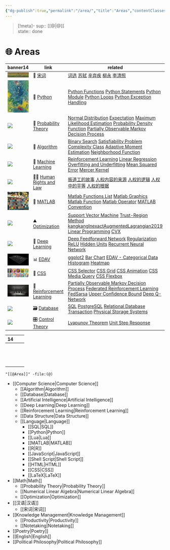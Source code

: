 ```yaml
---
{"dg-publish":true,"permalink":"/area/","title":"Areas","contentClasses":"cards cards-cover cards-2-1 cards-cols-3 note-gallery","created":"2021-08-17T21:58:15","updated":"2023-03-29T02:01:27"}
---
```


> [!meta]-
> sup:: [[@\|@]]  
> state:: done  

# 🌐 Areas

<div class="note-gallery cards cards-2-1 cards-cover"><table class="dataview table-view-table"><thead class="table-view-thead"><tr class="table-view-tr-header"><th class="table-view-th"><span>banner</span><span class="dataview small-text">14</span></th><th class="table-view-th"><span>link</span></th><th class="table-view-th"><span>related</span></th></tr></thead><tbody class="table-view-tbody"><tr><td class=""><span><img src="https://raw.githubusercontent.com/zcysxy/Figurebed/master/img/%E5%8D%83%E9%87%8C%E6%B1%9F%E5%B1%B1%E5%9B%BE.jpeg" referrerpolicy="no-referrer"></span></td><td class=""><span>🏮 <a aria-label-position="top" aria-label="宋词.md" data-href="宋词.md" href="/宋词/" class="internal-link data-link-icon data-link-icon-after data-link-text" target="_blank" rel="noopener" data-link-tags="" data-link-type="index" data-link-title="宋词" data-link-path="宋词.md" >宋词</a></span></td><td class=""><span><a aria-label-position="top" aria-label="词选.md" data-href="词选.md" href="/词选/" class="internal-link data-link-icon data-link-icon-after data-link-text" target="_blank" rel="noopener" data-link-tags="" data-link-type="index" data-link-title="词选" data-link-path="词选.md" >词选</a> <a aria-label-position="top" aria-label="苏轼.md" data-href="苏轼.md" href="/苏轼/" class="internal-link data-link-icon data-link-icon-after data-link-text" target="_blank" rel="noopener" data-link-tags="" data-link-type="note" data-link-title="苏轼" data-link-path="苏轼.md" >苏轼</a> <a aria-label-position="top" aria-label="辛弃疾.md" data-href="辛弃疾.md" href="/辛弃疾/" class="internal-link data-link-icon data-link-icon-after data-link-text" target="_blank" rel="noopener" data-link-tags="" data-link-type="note" data-link-title="辛弃疾" data-link-path="辛弃疾.md" >辛弃疾</a> <a aria-label-position="top" aria-label="柳永.md" data-href="柳永.md" href="/柳永/" class="internal-link data-link-icon data-link-icon-after data-link-text" target="_blank" rel="noopener" data-link-tags="" data-link-type="note" data-link-title="柳永" data-link-path="柳永.md" >柳永</a> <a aria-label-position="top" aria-label="李清照.md" data-href="李清照.md" href="/李清照/" class="internal-link data-link-icon data-link-icon-after data-link-text" target="_blank" rel="noopener" data-link-tags="" data-link-type="note" data-link-title="李清照" data-link-path="李清照.md" >李清照</a></span></td></tr><tr><td class=""><span><img src="https://raw.githubusercontent.com/zcysxy/Figurebed/master/img/1059-333-After-Marc-Chagall-La-flute-enchan.jpeg" referrerpolicy="no-referrer"></span></td><td class=""><span>🐍 <a aria-label-position="top" aria-label="Python.md" data-href="Python.md" href="/Python/" class="internal-link data-link-icon data-link-icon-after data-link-text" target="_blank" rel="noopener" data-link-tags="" data-link-type="index" data-link-path="Python.md" >Python</a></span></td><td><span><a aria-label-position="top" aria-label="Python Functions.md" data-href="Python Functions.md" href="/Python Functions/" class="internal-link data-link-icon data-link-icon-after data-link-text" target="_blank" rel="noopener" data-link-tags="" data-link-type="note" data-link-path="Python Functions.md" >Python Functions</a> <a aria-label-position="top" aria-label="Python Statements.md" data-href="Python Statements.md" href="/Python Statements/" class="internal-link data-link-icon data-link-icon-after data-link-text" target="_blank" rel="noopener" data-link-tags="" data-link-type="note" data-link-path="Python Statements.md" >Python Statements</a> <a aria-label-position="top" aria-label="Python Module.md" data-href="Python Module.md" href="/Python Module/" class="internal-link data-link-icon data-link-icon-after data-link-text" target="_blank" rel="noopener" data-link-tags="" data-link-type="note" data-link-title="Python Modules" data-link-path="Python Module.md" >Python Module</a> <a aria-label-position="top" aria-label="Python Loops.md" data-href="Python Loops.md" href="/Python Loops/" class="internal-link data-link-icon data-link-icon-after data-link-text" target="_blank" rel="noopener" data-link-tags="" data-link-type="note" data-link-title="Python Loops" data-link-path="Python Loops.md" >Python Loops</a> <a aria-label-position="top" aria-label="Python Exception Handling.md" data-href="Python Exception Handling.md" href="/Python Exception Handling/" class="internal-link data-link-icon data-link-icon-after data-link-text" target="_blank" rel="noopener" data-link-tags="" data-link-path="Python Exception Handling.md" >Python Exception Handling</a></span></td></tr><tr><td class=""><span><img src="https://www.artmajeur.com/medias/hero_new/o/l/olimpia-gaia-martinelli/blog/apstrakcija-jpg.jpg" referrerpolicy="no-referrer"></span></td><td><span>🎲 <a aria-label-position="top" aria-label="Probability Theory.md" data-href="Probability Theory.md" href="/Probability Theory/" class="internal-link data-link-icon data-link-icon-after data-link-text" target="_blank" rel="noopener" data-link-tags="" data-link-type="index" data-link-title="Probability Theory" data-link-path="Probability Theory.md" >Probability Theory</a></span></td><td><span><a aria-label-position="top" aria-label="Normal Distribution.md" data-href="Normal Distribution.md" href="/Normal Distribution/" class="internal-link data-link-icon data-link-icon-after data-link-text" target="_blank" rel="noopener" data-link-tags="" data-link-type="note" data-link-path="Normal Distribution.md" >Normal Distribution</a> <a aria-label-position="top" aria-label="Expectation.md" data-href="Expectation.md" href="/Expectation/" class="internal-link data-link-icon data-link-icon-after data-link-text" target="_blank" rel="noopener" data-link-tags="" data-link-type="note" data-link-title="Expectation" data-link-path="Expectation.md" >Expectation</a> <a aria-label-position="top" aria-label="Maximum Likelihood Estimation.md" data-href="Maximum Likelihood Estimation.md" href="/Maximum Likelihood Estimation/" class="internal-link data-link-icon data-link-icon-after data-link-text" target="_blank" rel="noopener" data-link-tags="" data-link-type="note" data-link-title="Maximum Likelihood Estimation" data-link-path="Maximum Likelihood Estimation.md" >Maximum Likelihood Estimation</a> <a aria-label-position="top" aria-label="Probability Density Function.md" data-href="Probability Density Function.md" href="/Probability Density Function/" class="internal-link data-link-icon data-link-icon-after data-link-text" target="_blank" rel="noopener" data-link-tags="" data-link-type="note" data-link-title="Probability Density Function" data-link-path="Probability Density Function.md" >Probability Density Function</a> <a aria-label-position="top" aria-label="Partially Observable Markov Decision Process.md" data-href="Partially Observable Markov Decision Process.md" href="/Partially Observable Markov Decision Process/" class="internal-link data-link-icon data-link-icon-after data-link-text" target="_blank" rel="noopener" data-link-tags="" data-link-type="note" data-link-title="Partially Observable Markov Decision Process" data-link-path="Partially Observable Markov Decision Process.md" >Partially Observable Markov Decision Process</a></span></td></tr><tr><td><span><img src="https://sfmoma-media-dev.s3.us-west-1.amazonaws.com/www-media/2022/05/21014105/FC.671_01_H02-Artsy-JPEG_4000-pixels-long.jpg" referrerpolicy="no-referrer"></span></td><td><span>🧩 <a aria-label-position="top" aria-label="Algorithm.md" data-href="Algorithm.md" href="/Algorithm/" class="internal-link data-link-icon data-link-icon-after data-link-text" target="_blank" rel="noopener" data-link-tags="" data-link-type="index" data-link-path="Algorithm.md" >Algorithm</a></span></td><td><span><a aria-label-position="top" aria-label="Binary Search.md" data-href="Binary Search.md" href="/Binary Search/" class="internal-link data-link-icon data-link-icon-after data-link-text" target="_blank" rel="noopener" data-link-tags="" data-link-type="note" data-link-title="Binary Search Algorithm" data-link-path="Binary Search.md" >Binary Search</a> <a aria-label-position="top" aria-label="Satisfiability Problem.md" data-href="Satisfiability Problem.md" href="/Satisfiability Problem/" class="internal-link data-link-icon data-link-icon-after data-link-text" target="_blank" rel="noopener" data-link-tags="" data-link-type="note" data-link-title="Satisfiability Problem" data-link-path="Satisfiability Problem.md" >Satisfiability Problem</a> <a aria-label-position="top" aria-label="Complexity Class.md" data-href="Complexity Class.md" href="/Complexity Class/" class="internal-link data-link-icon data-link-icon-after data-link-text" target="_blank" rel="noopener" data-link-tags="" data-link-type="note" data-link-title="Complexity Class" data-link-path="Complexity Class.md" >Complexity Class</a> <a aria-label-position="top" aria-label="Adaptive Moment Estimation.md" data-href="Adaptive Moment Estimation.md" href="/Adaptive Moment Estimation/" class="internal-link data-link-icon data-link-icon-after data-link-text" target="_blank" rel="noopener" data-link-tags="" data-link-type="note" data-link-path="Adaptive Moment Estimation.md" >Adaptive Moment Estimation</a> <a aria-label-position="top" aria-label="Neighborhood Function.md" data-href="Neighborhood Function.md" href="/Neighborhood Function/" class="internal-link data-link-icon data-link-icon-after data-link-text" target="_blank" rel="noopener" data-link-tags="" data-link-path="Neighborhood Function.md" >Neighborhood Function</a></span></td></tr><tr><td class=""><span><img src="https://www.guggenheim.org/wp-content/uploads/1923/01/37.262_ph_web-1.jpg" referrerpolicy="no-referrer"></span></td><td><span>🤖 <a aria-label-position="top" aria-label="Machine Learning.md" data-href="Machine Learning.md" href="/Machine Learning/" class="internal-link data-link-icon data-link-icon-after data-link-text" target="_blank" rel="noopener" data-link-tags="" data-link-type="index" data-link-title="Machine Learning" data-link-path="Machine Learning.md" >Machine Learning</a></span></td><td><span><a aria-label-position="top" aria-label="Reinforcement Learning.md" data-href="Reinforcement Learning.md" href="/Reinforcement Learning/" class="internal-link data-link-icon data-link-icon-after data-link-text" target="_blank" rel="noopener" data-link-tags="" data-link-type="index" data-link-path="Reinforcement Learning.md" >Reinforcement Learning</a> <a aria-label-position="top" aria-label="Linear Regression.md" data-href="Linear Regression.md" href="/Linear Regression/" class="internal-link data-link-icon data-link-icon-after data-link-text" target="_blank" rel="noopener" data-link-tags="" data-link-type="note" data-link-path="Linear Regression.md" >Linear Regression</a> <a aria-label-position="top" aria-label="Overfitting and Underfitting.md" data-href="Overfitting and Underfitting.md" href="/Overfitting and Underfitting/" class="internal-link data-link-icon data-link-icon-after data-link-text" target="_blank" rel="noopener" data-link-tags="" data-link-type="note" data-link-path="Overfitting and Underfitting.md" >Overfitting and Underfitting</a> <a aria-label-position="top" aria-label="Mean Squared Error.md" data-href="Mean Squared Error.md" href="/Mean Squared Error/" class="internal-link data-link-icon data-link-icon-after data-link-text" target="_blank" rel="noopener" data-link-tags="" data-link-type="note" data-link-path="Mean Squared Error.md" >Mean Squared Error</a> <a aria-label-position="top" aria-label="Mercer Kernel.md" data-href="Mercer Kernel.md" href="/Mercer Kernel/" class="internal-link data-link-icon data-link-icon-after data-link-text" target="_blank" rel="noopener" data-link-tags="" data-link-type="note" data-link-path="Mercer Kernel.md" >Mercer Kernel</a></span></td></tr><tr><td><span><img src="https://static3.museoreinasofia.es/sites/default/files/obras/DE00050_0.jpg" referrerpolicy="no-referrer"></span></td><td><span>🧑‍⚖️ <a aria-label-position="top" aria-label="Human Rights and Law.md" data-href="Human Rights and Law.md" href="/Human Rights and Law/" class="internal-link data-link-icon data-link-icon-after data-link-text" target="_blank" rel="noopener" data-link-tags="" data-link-type="index" data-link-path="Human Rights and Law.md" >Human Rights and Law</a></span></td><td><span><a aria-label-position="top" aria-label="扳道工的故事.md" data-href="扳道工的故事.md" href="/扳道工的故事/" class="internal-link data-link-icon data-link-icon-after data-link-text" target="_blank" rel="noopener" data-link-tags="" data-link-path="扳道工的故事.md" >扳道工的故事</a> <a aria-label-position="top" aria-label="人权内容的来源.md" data-href="人权内容的来源.md" href="/人权内容的来源/" class="internal-link data-link-icon data-link-icon-after data-link-text" target="_blank" rel="noopener" data-link-tags="" data-link-path="人权内容的来源.md" >人权内容的来源</a> <a aria-label-position="top" aria-label="人权的逻辑.md" data-href="人权的逻辑.md" href="/人权的逻辑/" class="internal-link data-link-icon data-link-icon-after data-link-text" target="_blank" rel="noopener" data-link-tags="" data-link-path="人权的逻辑.md" >人权的逻辑</a> <a aria-label-position="top" aria-label="人权中的平等.md" data-href="人权中的平等.md" href="/人权中的平等/" class="internal-link data-link-icon data-link-icon-after data-link-text" target="_blank" rel="noopener" data-link-tags="" data-link-path="人权中的平等.md" >人权中的平等</a> <a aria-label-position="top" aria-label="人权的根据.md" data-href="人权的根据.md" href="/人权的根据/" class="internal-link data-link-icon data-link-icon-after data-link-text" target="_blank" rel="noopener" data-link-tags="" data-link-path="人权的根据.md" >人权的根据</a></span></td></tr><tr><td><span><img src="https://raw.githubusercontent.com/zcysxy/Figurebed/master/img/McGee_Charles_SqAndThings_6X8_8232_master.png" referrerpolicy="no-referrer"></span></td><td><span>📐 <a aria-label-position="top" aria-label="MATLAB.md" data-href="MATLAB.md" href="/MATLAB/" class="internal-link data-link-icon data-link-icon-after data-link-text" target="_blank" rel="noopener" data-link-tags="" data-link-type="index" data-link-path="MATLAB.md" >MATLAB</a></span></td><td><span><a aria-label-position="top" aria-label="Matlab Functions List.md" data-href="Matlab Functions List.md" href="/Matlab Functions List/" class="internal-link data-link-icon data-link-icon-after data-link-text" target="_blank" rel="noopener" data-link-tags="" data-link-type="index" data-link-title="Matlab Functions List" data-link-path="Matlab Functions List.md" >Matlab Functions List</a> <a aria-label-position="top" aria-label="Matlab Graphics.md" data-href="Matlab Graphics.md" href="/Matlab Graphics/" class="internal-link data-link-icon data-link-icon-after data-link-text" target="_blank" rel="noopener" data-link-tags="" data-link-type="index" data-link-path="Matlab Graphics.md" >Matlab Graphics</a> <a aria-label-position="top" aria-label="Matlab Function.md" data-href="Matlab Function.md" href="/Matlab Function/" class="internal-link data-link-icon data-link-icon-after data-link-text" target="_blank" rel="noopener" data-link-tags="" data-link-type="note" data-link-title="Matlab Function" data-link-path="Matlab Function.md" >Matlab Function</a> <a aria-label-position="top" aria-label="Matlab Operator.md" data-href="Matlab Operator.md" href="/Matlab Operator/" class="internal-link data-link-icon data-link-icon-after data-link-text" target="_blank" rel="noopener" data-link-tags="" data-link-type="note" data-link-title="Matlab Operator" data-link-path="Matlab Operator.md" >Matlab Operator</a> <a aria-label-position="top" aria-label="MATLAB Convention.md" data-href="MATLAB Convention.md" href="/MATLAB Convention/" class="internal-link data-link-icon data-link-icon-after data-link-text" target="_blank" rel="noopener" data-link-tags="" data-link-type="note" data-link-title="MATLAB Convention" data-link-path="MATLAB Convention.md" >MATLAB Convention</a></span></td></tr><tr><td><span><img src="https://image.invaluable.com/housePhotos/arthouse/35/647135/H4502-L173901536_original.jpg" referrerpolicy="no-referrer"></span></td><td><span>⛰️ <a aria-label-position="top" aria-label="Optimization.md" data-href="Optimization.md" href="/Optimization/" class="internal-link data-link-icon data-link-icon-after data-link-text" target="_blank" rel="noopener" data-link-tags="" data-link-type="index" data-link-title="Optimization" data-link-path="Optimization.md" >Optimization</a></span></td><td><span><a aria-label-position="top" aria-label="Support Vector Machine.md" data-href="Support Vector Machine.md" href="/Support Vector Machine/" class="internal-link data-link-icon data-link-icon-after data-link-text" target="_blank" rel="noopener" data-link-tags="" data-link-type="note" data-link-path="Support Vector Machine.md" >Support Vector Machine</a> <a aria-label-position="top" aria-label="Trust-Region Method.md" data-href="Trust-Region Method.md" href="/Trust-Region Method/" class="internal-link data-link-icon data-link-icon-after data-link-text" target="_blank" rel="noopener" data-link-tags="" data-link-type="note" data-link-title="Trust-Region Method" data-link-path="Trust-Region Method.md" >Trust-Region Method</a> <a aria-label-position="top" aria-label="kangkangInexactAugmentedLagrangian2019.md" data-href="kangkangInexactAugmentedLagrangian2019.md" href="/kangkangInexactAugmentedLagrangian2019/" class="internal-link data-link-icon data-link-icon-after data-link-text" target="_blank" rel="noopener" data-link-tags="" data-link-type="note" data-link-title="An inexact augmented Lagrangian method for nonsmooth optimization on Riemannian manifold" data-link-path="kangkangInexactAugmentedLagrangian2019.md" >kangkangInexactAugmentedLagrangian2019</a> <a aria-label-position="top" aria-label="Linear Programming.md" data-href="Linear Programming.md" href="/Linear Programming/" class="internal-link data-link-icon data-link-icon-after data-link-text" target="_blank" rel="noopener" data-link-tags="" data-link-type="note" data-link-title="Linear Programming" data-link-path="Linear Programming.md" >Linear Programming</a> <a aria-label-position="top" aria-label="CVX.md" data-href="CVX.md" href="/CVX/" class="internal-link data-link-icon data-link-icon-after data-link-text" target="_blank" rel="noopener" data-link-tags="" data-link-type="note" data-link-title="CVX" data-link-path="CVX.md" >CVX</a></span></td></tr><tr><td><span><img src="https://i0.wp.com/coolhunting.com/wp-content/uploads/2018/12/quayola-promenade-02.png?w=2176&amp;ssl=1" referrerpolicy="no-referrer"></span></td><td><span>🧠 <a aria-label-position="top" aria-label="Deep Learning.md" data-href="Deep Learning.md" href="/Deep Learning/" class="internal-link data-link-icon data-link-icon-after data-link-text" target="_blank" rel="noopener" data-link-tags="" data-link-type="index" data-link-path="Deep Learning.md" >Deep Learning</a></span></td><td><span><a aria-label-position="top" aria-label="Deep Feedforward Network.md" data-href="Deep Feedforward Network.md" href="/Deep Feedforward Network/" class="internal-link data-link-icon data-link-icon-after data-link-text" target="_blank" rel="noopener" data-link-tags="" data-link-type="note" data-link-path="Deep Feedforward Network.md" >Deep Feedforward Network</a> <a aria-label-position="top" aria-label="Regularization.md" data-href="Regularization.md" href="/Regularization/" class="internal-link data-link-icon data-link-icon-after data-link-text" target="_blank" rel="noopener" data-link-tags="" data-link-type="note" data-link-path="Regularization.md" >Regularization</a> <a aria-label-position="top" aria-label="ReLU.md" data-href="ReLU.md" href="/ReLU/" class="internal-link data-link-icon data-link-icon-after data-link-text" target="_blank" rel="noopener" data-link-tags="" data-link-type="note" data-link-path="ReLU.md" >ReLU</a> <a aria-label-position="top" aria-label="Hidden Units.md" data-href="Hidden Units.md" href="/Hidden Units/" class="internal-link data-link-icon data-link-icon-after data-link-text" target="_blank" rel="noopener" data-link-tags="" data-link-type="note" data-link-path="Hidden Units.md" >Hidden Units</a> <a aria-label-position="top" aria-label="Recurrent Neural Network.md" data-href="Recurrent Neural Network.md" href="/Recurrent Neural Network/" class="internal-link data-link-icon data-link-icon-after data-link-text" target="_blank" rel="noopener" data-link-tags="" data-link-type="note" data-link-path="Recurrent Neural Network.md" >Recurrent Neural Network</a></span></td></tr><tr><td><span><img src="https://raw.githubusercontent.com/zcysxy/Figurebed/master/img/C923056B-F009-441B-B0F4-AEA4099A941B.jpeg" referrerpolicy="no-referrer"></span></td><td><span>📊 <a aria-label-position="top" aria-label="EDAV.md" data-href="EDAV.md" href="/EDAV/" class="internal-link data-link-icon data-link-icon-after data-link-text" target="_blank" rel="noopener" data-link-tags="" data-link-type="index" data-link-title="Exploratory Data Analysis and Visualization" data-link-path="EDAV.md" >EDAV</a></span></td><td><span><a aria-label-position="top" aria-label="ggplot2.md" data-href="ggplot2.md" href="/ggplot2/" class="internal-link data-link-icon data-link-icon-after data-link-text" target="_blank" rel="noopener" data-link-tags="" data-link-type="note" data-link-title="ggplot2" data-link-path="ggplot2.md" >ggplot2</a> <a aria-label-position="top" aria-label="Bar Chart.md" data-href="Bar Chart.md" href="/Bar Chart/" class="internal-link data-link-icon data-link-icon-after data-link-text" target="_blank" rel="noopener" data-link-tags="" data-link-type="note" data-link-title="Bar Chart" data-link-path="Bar Chart.md" >Bar Chart</a> <a aria-label-position="top" aria-label="EDAV - Categorical Data.md" data-href="EDAV - Categorical Data.md" href="/EDAV - Categorical Data/" class="internal-link data-link-icon data-link-icon-after data-link-text" target="_blank" rel="noopener" data-link-tags="" data-link-type="note" data-link-title="Categorical Data" data-link-path="EDAV - Categorical Data.md" >EDAV - Categorical Data</a> <a aria-label-position="top" aria-label="Histogram.md" data-href="Histogram.md" href="/Histogram/" class="internal-link data-link-icon data-link-icon-after data-link-text" target="_blank" rel="noopener" data-link-tags="" data-link-type="note" data-link-title="Histogram" data-link-path="Histogram.md" >Histogram</a> <a aria-label-position="top" aria-label="Heatmap.md" data-href="Heatmap.md" href="/Heatmap/" class="internal-link data-link-icon data-link-icon-after data-link-text" target="_blank" rel="noopener" data-link-tags="" data-link-type="note" data-link-title="Heatmap" data-link-path="Heatmap.md" >Heatmap</a></span></td></tr><tr><td><span><img src="https://raw.githubusercontent.com/zcysxy/Figurebed/master/img/Andy-Warhol-Marilyn-Monroe-1967.-portfolio-of-screenprints-on-paper-in-10-parts.-each-91.4-x-91.4-cm.webp" referrerpolicy="no-referrer"></span></td><td><span>💄 <a aria-label-position="top" aria-label="CSS.md" data-href="CSS.md" href="/CSS/" class="internal-link data-link-icon data-link-icon-after data-link-text" target="_blank" rel="noopener" data-link-tags="" data-link-type="index" data-link-title="CSS" data-link-path="CSS.md" >CSS</a></span></td><td><span><a aria-label-position="top" aria-label="CSS Selector.md" data-href="CSS Selector.md" href="/CSS Selector/" class="internal-link data-link-icon data-link-icon-after data-link-text" target="_blank" rel="noopener" data-link-tags="" data-link-type="note" data-link-title="CSS Selector" data-link-path="CSS Selector.md" >CSS Selector</a> <a aria-label-position="top" aria-label="CSS Grid.md" data-href="CSS Grid.md" href="/CSS Grid/" class="internal-link data-link-icon data-link-icon-after data-link-text" target="_blank" rel="noopener" data-link-tags="" data-link-title="CSS Grid" data-link-path="CSS Grid.md" >CSS Grid</a> <a aria-label-position="top" aria-label="CSS Animation.md" data-href="CSS Animation.md" href="/CSS Animation/" class="internal-link data-link-icon data-link-icon-after data-link-text" target="_blank" rel="noopener" data-link-tags="" data-link-title="CSS Animation" data-link-path="CSS Animation.md" >CSS Animation</a> <a aria-label-position="top" aria-label="CSS Media Query.md" data-href="CSS Media Query.md" href="/CSS Media Query/" class="internal-link data-link-icon data-link-icon-after data-link-text" target="_blank" rel="noopener" data-link-tags="" data-link-title="CSS Media Query" data-link-path="CSS Media Query.md" >CSS Media Query</a> <a aria-label-position="top" aria-label="CSS Flexbox.md" data-href="CSS Flexbox.md" href="/CSS Flexbox/" class="internal-link data-link-icon data-link-icon-after data-link-text" target="_blank" rel="noopener" data-link-tags="" data-link-title="CSS Flexbox" data-link-path="CSS Flexbox.md" >CSS Flexbox</a></span></td></tr><tr><td><span><img src="https://raw.githubusercontent.com/zcysxy/Figurebed/master/img/SculptureFactory_Proserpina__Thumbnail.jpg" referrerpolicy="no-referrer"></span></td><td><span>🎰 <a aria-label-position="top" aria-label="Reinforcement Learning.md" data-href="Reinforcement Learning.md" href="/Reinforcement Learning/" class="internal-link data-link-icon data-link-icon-after data-link-text" target="_blank" rel="noopener" data-link-tags="" data-link-type="index" data-link-path="Reinforcement Learning.md" >Reinforcement Learning</a></span></td><td><span><a aria-label-position="top" aria-label="Partially Observable Markov Decision Process.md" data-href="Partially Observable Markov Decision Process.md" href="/Partially Observable Markov Decision Process/" class="internal-link data-link-icon data-link-icon-after data-link-text" target="_blank" rel="noopener" data-link-tags="" data-link-type="note" data-link-title="Partially Observable Markov Decision Process" data-link-path="Partially Observable Markov Decision Process.md" >Partially Observable Markov Decision Process</a> <a aria-label-position="top" aria-label="Federated Reinforcement Learning.md" data-href="Federated Reinforcement Learning.md" href="/Federated Reinforcement Learning/" class="internal-link data-link-icon data-link-icon-after data-link-text" target="_blank" rel="noopener" data-link-tags="" data-link-type="note" data-link-title="Federated Reinforcement Learning" data-link-path="Federated Reinforcement Learning.md" >Federated Reinforcement Learning</a> <a aria-label-position="top" aria-label="FedSarsa.md" data-href="FedSarsa.md" href="/FedSarsa/" class="internal-link data-link-icon data-link-icon-after data-link-text" target="_blank" rel="noopener" data-link-tags="" data-link-type="note" data-link-title="FedSarsa" data-link-path="FedSarsa.md" >FedSarsa</a> <a aria-label-position="top" aria-label="Upper Confidence Bound.md" data-href="Upper Confidence Bound.md" href="/Upper Confidence Bound/" class="internal-link data-link-icon data-link-icon-after data-link-text" target="_blank" rel="noopener" data-link-tags="" data-link-type="note" data-link-title="Upper Confidence Bound" data-link-path="Upper Confidence Bound.md" >Upper Confidence Bound</a> <a aria-label-position="top" aria-label="Deep Q-Network.md" data-href="Deep Q-Network.md" href="/Deep Q-Network/" class="internal-link data-link-icon data-link-icon-after data-link-text" target="_blank" rel="noopener" data-link-tags="" data-link-type="note" data-link-title="Deep Q-Network" data-link-path="Deep Q-Network.md" >Deep Q-Network</a></span></td></tr><tr><td><span><img src="https://images.rawpixel.com/image_1300/czNmcy1wcml2YXRlL3Jhd3BpeGVsX2ltYWdlcy93ZWJzaXRlX2NvbnRlbnQvbHIvcGRmYW1vdXNhcnRpc3RzOC1wZGZhbW91c3BhaW50aW5nMTAxMDAwMS1pbWFnZV8zLmpwZw.jpg" referrerpolicy="no-referrer"></span></td><td><span>🗃️ <a aria-label-position="top" aria-label="Database.md" data-href="Database.md" href="/Database/" class="internal-link data-link-icon data-link-icon-after data-link-text" target="_blank" rel="noopener" data-link-tags="" data-link-type="index" data-link-path="Database.md" >Database</a></span></td><td><span><a aria-label-position="top" aria-label="SQL.md" data-href="SQL.md" href="/SQL/" class="internal-link data-link-icon data-link-icon-after data-link-text" target="_blank" rel="noopener" data-link-tags="" data-link-type="note" data-link-path="SQL.md" >SQL</a> <a aria-label-position="top" aria-label="PostgreSQL.md" data-href="PostgreSQL.md" href="/PostgreSQL/" class="internal-link data-link-icon data-link-icon-after data-link-text" target="_blank" rel="noopener" data-link-tags="" data-link-type="note" data-link-path="PostgreSQL.md" >PostgreSQL</a> <a aria-label-position="top" aria-label="Relational Database.md" data-href="Relational Database.md" href="/Relational Database/" class="internal-link data-link-icon data-link-icon-after data-link-text" target="_blank" rel="noopener" data-link-tags="" data-link-type="index" data-link-path="Relational Database.md" >Relational Database</a> <a aria-label-position="top" aria-label="Transaction.md" data-href="Transaction.md" href="/Transaction/" class="internal-link data-link-icon data-link-icon-after data-link-text" target="_blank" rel="noopener" data-link-tags="" data-link-type="note" data-link-path="Transaction.md" >Transaction</a> <a aria-label-position="top" aria-label="Physical Storage Systems.md" data-href="Physical Storage Systems.md" href="/Physical Storage Systems/" class="internal-link data-link-icon data-link-icon-after data-link-text" target="_blank" rel="noopener" data-link-tags="" data-link-type="note" data-link-path="Physical Storage Systems.md" >Physical Storage Systems</a></span></td></tr><tr><td><span><img src="https://freight.cargo.site/w/1280/q/94/i/deb4cfc484316c830b9436da53f4663dee88b1390a4b185ad10d2e4c0c112e46/tumblr_nrsl2eSN0s1s24xrxo1_1280.jpg" referrerpolicy="no-referrer"></span></td><td><span>🎛️ <a aria-label-position="top" aria-label="Control Theory.md" data-href="Control Theory.md" href="/Control Theory/" class="internal-link data-link-icon data-link-icon-after data-link-text" target="_blank" rel="noopener" data-link-tags="" data-link-type="index" data-link-title="Control Theory" data-link-path="Control Theory.md" >Control Theory</a></span></td><td><span><a aria-label-position="top" aria-label="Lyapunov Theorem.md" data-href="Lyapunov Theorem.md" href="/Lyapunov Theorem/" class="internal-link data-link-icon data-link-icon-after data-link-text" target="_blank" rel="noopener" data-link-tags="" data-link-type="note" data-link-title="Lyapunov Theorem" data-link-path="Lyapunov Theorem.md" >Lyapunov Theorem</a> <a aria-label-position="top" aria-label="Unit Step Response.md" data-href="Unit Step Response.md" href="/Unit Step Response/" class="internal-link data-link-icon data-link-icon-after data-link-text" target="_blank" rel="noopener" data-link-tags="" data-link-type="note" data-link-title="Unit Step Response" data-link-path="Unit Step Response.md" >Unit Step Response</a></span></td></tr></tbody></table></div>

<div><table class="dataview table-view-table"><thead class="table-view-thead"><tr class="table-view-tr-header"><th class="table-view-th"><span></span><span class="dataview small-text">14</span></th><th class="table-view-th"><span></span></th><th class="table-view-th"><span></span></th></tr></thead><tbody class="table-view-tbody"><tr><td><span></span></td><td><span></span></td><td><span></span></td></tr><tr><td><span></span></td><td><span></span></td><td><span></span></td></tr><tr><td><span></span></td><td><span></span></td><td><span></span></td></tr><tr><td><span></span></td><td><span></span></td><td><span></span></td></tr><tr><td><span></span></td><td><span></span></td><td><span></span></td></tr><tr><td><span></span></td><td><span></span></td><td><span></span></td></tr><tr><td><span></span></td><td><span></span></td><td><span></span></td></tr><tr><td><span></span></td><td><span></span></td><td><span></span></td></tr><tr><td><span></span></td><td><span></span></td><td><span></span></td></tr><tr><td><span></span></td><td><span></span></td><td><span></span></td></tr><tr><td><span></span></td><td><span></span></td><td><span></span></td></tr><tr><td><span></span></td><td><span></span></td><td><span></span></td></tr><tr><td><span></span></td><td><span></span></td><td><span></span></td></tr><tr><td><span></span></td><td><span></span></td><td><span></span></td></tr></tbody></table></div>

```expander
"[[@Area]]" -file:(@)
```

* [[Computer Science\|Computer Science]]
    * [[Algorithm\|Algorithm]]
    - [[Database\|Database]]
    - [[Artificial Intelligence\|Artificial Intelligence]]
    - [[Deep Learning\|Deep Learning]]
    - [[Reinforcement Learning\|Reinforcement Learning]]
    - [[Data Structure\|Data Structure]]
    - [[Language\|Language]]
        - [[SQL\|SQL]]
        - [[Python\|Python]]
        - [[Lua\|Lua]]
        - [[MATLAB\|MATLAB]]
        - [[R\|R]]
        - [[JavaScript\|JavaScript]]
        - [[Shell Script\|Shell Script]]
        - [[HTML\|HTML]]
        - [[CSS\|CSS]]
        - [[LaTeX\|LaTeX]]
* [[Math\|Math]]
    * [[Probability Theory\|Probability Theory]]
    * [[Numerical Linear Algebra\|Numerical Linear Algebra]]
    * [[Optimization\|Optimization]]
* [[汉语\|汉语]]
    * [[宋词\|宋词]]
* [[Knowledge Management\|Knowledge Management]]
    * [[Productivity\|Productivity]]
    * [[Notetaking\|Notetaking]]
* [[Poetry\|Poetry]]
* [[English\|English]]
* [[Political Philosophy\|Political Philosophy]]
 
<!-- expand end -->
